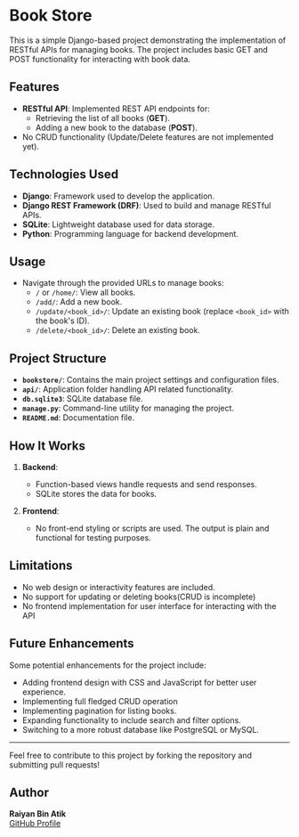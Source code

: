 # Book Store

This is a simple Django-based project demonstrating the implementation of RESTful APIs for managing books. The project includes basic GET and POST functionality for interacting with book data.

## Features

- **RESTful API**: Implemented REST API endpoints for:
  - Retrieving the list of all books (**GET**).
  - Adding a new book to the database (**POST**).
- No CRUD functionality (Update/Delete features are not implemented yet).

## Technologies Used

- **Django**: Framework used to develop the application.
- **Django REST Framework (DRF)**: Used to build and manage RESTful APIs.
- **SQLite**: Lightweight database used for data storage.
- **Python**: Programming language for backend development.

## Usage

- Navigate through the provided URLs to manage books:
  - `/` or `/home/`: View all books.
  - `/add/`: Add a new book.
  - `/update/<book_id>/`: Update an existing book (replace `<book_id>` with the book's ID).
  - `/delete/<book_id>/`: Delete an existing book.

## Project Structure

- **`bookstore/`**: Contains the main project settings and configuration files.
- **`api/`**: Application folder handling API related functionality.
- **`db.sqlite3`**: SQLite database file.
- **`manage.py`**: Command-line utility for managing the project.
- **`README.md`**: Documentation file.

## How It Works

1. **Backend**:

   - Function-based views handle requests and send responses.
   - SQLite stores the data for books.

2. **Frontend**:
   - No front-end styling or scripts are used. The output is plain and functional for testing purposes.

## Limitations

- No web design or interactivity features are included.
- No support for updating or deleting books(CRUD is incomplete)
- No frontend implementation for user interface for interacting with the API

## Future Enhancements

Some potential enhancements for the project include:

- Adding frontend design with CSS and JavaScript for better user experience.
- Implementing full fledged CRUD operation
- Implementing pagination for listing books.
- Expanding functionality to include search and filter options.
- Switching to a more robust database like PostgreSQL or MySQL.

---

Feel free to contribute to this project by forking the repository and submitting pull requests!

## Author

**Raiyan Bin Atik**  
[GitHub Profile](https://github.com/raiyan12999)
